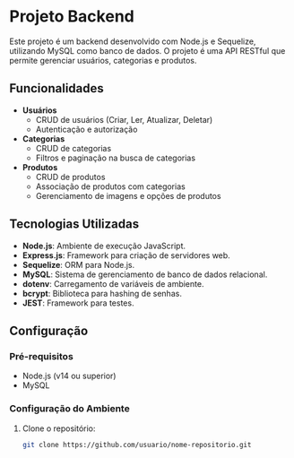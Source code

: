 # Projeto Backend

Este projeto é um backend desenvolvido com Node.js e Sequelize, utilizando MySQL como banco de dados. O projeto é uma API RESTful que permite gerenciar usuários, categorias e produtos.

## Funcionalidades

- **Usuários**
  - CRUD de usuários (Criar, Ler, Atualizar, Deletar)
  - Autenticação e autorização
- **Categorias**
  - CRUD de categorias
  - Filtros e paginação na busca de categorias
- **Produtos**
  - CRUD de produtos
  - Associação de produtos com categorias
  - Gerenciamento de imagens e opções de produtos

## Tecnologias Utilizadas

- **Node.js**: Ambiente de execução JavaScript.
- **Express.js**: Framework para criação de servidores web.
- **Sequelize**: ORM para Node.js.
- **MySQL**: Sistema de gerenciamento de banco de dados relacional.
- **dotenv**: Carregamento de variáveis de ambiente.
- **bcrypt**: Biblioteca para hashing de senhas.
- **JEST**: Framework para testes.

## Configuração

### Pré-requisitos

- Node.js (v14 ou superior)
- MySQL

### Configuração do Ambiente

1. Clone o repositório:
   ```bash
   git clone https://github.com/usuario/nome-repositorio.git
